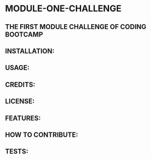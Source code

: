  # MODULE-ONE-CHALLENGE


## THE FIRST MODULE CHALLENGE OF CODING BOOTCAMP

## INSTALLATION:

## USAGE:

## CREDITS:

## LICENSE:

## FEATURES:

## HOW TO CONTRIBUTE:

## TESTS:
